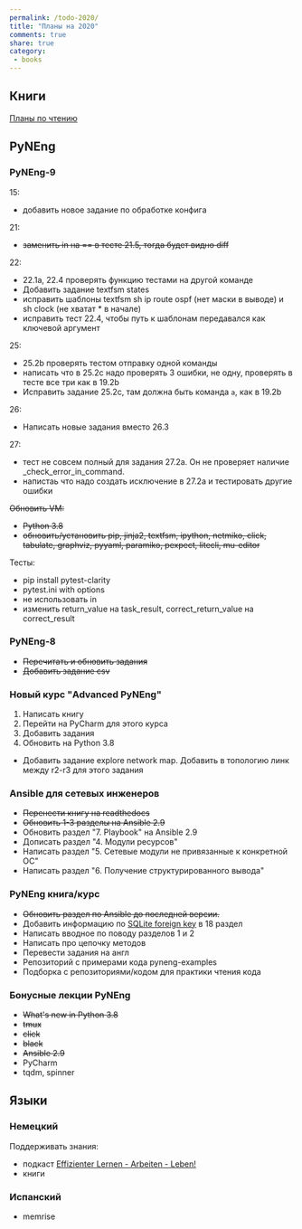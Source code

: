```yaml
---
permalink: /todo-2020/
title: "Планы на 2020"
comments: true
share: true
category:
 - books
---
```



## Книги

[Планы по чтению](https://natenka.github.io/to-read-2020/)

## PyNEng

### PyNEng-9

15:

* добавить новое задание по обработке конфига

21:

* ~~заменить in на == в тесте 21.5, тогда будет видно diff~~

22:

* 22.1a, 22.4 проверять функцию тестами на другой команде
* Добавить задание textfsm states
* исправить шаблоны textfsm sh ip route ospf (нет маски в выводе) и sh clock (не хватат * в начале)
* исправить тест 22.4, чтобы путь к шаблонам передавался как ключевой аргумент

25:

* 25.2b проверять тестом отправку одной команды
* написать что в 25.2c надо проверять 3 ошибки, не одну, проверять в тесте все три как в 19.2b
* Исправить задание 25.2c, там должна быть команда `a`, как в 19.2b

26:

* Написать новые задания вместо 26.3

27:

* тест не совсем полный для задания 27.2а. Он не проверяет наличие _check_error_in_command.
* напистаь что надо создать исключение в 27.2a и тестировать другие ошибки


~~Обновить VM:~~

* ~~Python 3.8~~
* ~~обновить/установить pip, jinja2, textfsm, ipython, netmiko, click, tabulate, graphviz, pyyaml, paramiko, pexpect, litecli, mu-editor~~


Тесты:

* pip install pytest-clarity
* pytest.ini with options
* не использовать in
* изменить return_value на task_result, correct_return_value на correct_result

### PyNEng-8

* ~~Перечитать и обновить задания~~
* ~~Добавить задание csv~~

### Новый курс "Advanced PyNEng"

1. Написать книгу
2. Перейти на PyCharm для этого курса
3. Добавить задания
4. Обновить на Python 3.8


* Добавить задание explore network map. Добавить в топологию линк между r2-r3 для этого задания

### Ansible для сетевых инженеров

* ~~Перенести книгу на readthedocs~~
* ~~Обновить 1-3 разделы на Ansible 2.9~~
* Обновить раздел "7. Playbook" на Ansible 2.9
* Дописать раздел "4. Модули ресурсов"
* Написать раздел "5. Сетевые модули не привязанные к конкретной ОС"
* Написать раздел "6. Получение структурированного вывода"


### PyNEng книга/курс

* ~~Обновить раздел по Ansible до последней версии.~~
* Добавить информацию по [SQLite foreign key](https://pyneng.github.io/pyneng-3/db-foreign-key/) в 18 раздел
* Написать вводное по поводу разделов 1 и 2
* Написать про цепочку методов
* Перевести задания на англ
* Репозиторий с примерами кода pyneng-examples
* Подборка с репозиториями/кодом для практики чтения кода

### Бонусные лекции PyNEng

* ~~What's new in Python 3.8~~
* ~~tmux~~
* ~~click~~
* ~~black~~
* ~~Ansible 2.9~~
* PyCharm
* tqdm, spinner

## Языки

### Немецкий

Поддерживать знания:

* подкаст [Effizienter Lernen - Arbeiten - Leben!](https://www.selbst-management.biz/podcast-2/)
* книги

### Испанский

* memrise

